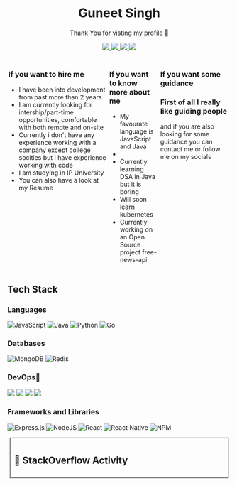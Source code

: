 <div style="text-align:center"> <h1>Guneet Singh</h1><p>Thank You for visting my profile 👋</p> 
<a href="https://www.linkedin.com/in/guneetsinghtuli/">
  <img src="https://img.shields.io/badge/LinkedIn-0077B5?style=for-the-badge&logo=linkedin&logoColor=white" /> 
 </a> 
<a href="mailto:guneetsinghtuli@gmail.com">
  <img src="https://img.shields.io/badge/Gmail-D14836?style=for-the-badge&logo=gmail&logoColor=white"   />
</a>
<a href="https://twitter.com/Guneetsingh02">
  <img src="https://img.shields.io/badge/Twitter-1DA1F2?style=for-the-badge&logo=twitter&logoColor=white"   />
</a>
<a href="https://medium.com/@guneetsinghtuli">
  <img src="https://img.shields.io/badge/Medium-%23000000.svg?style=for-the-badge&logo=Medium&logoColor=white" />
</a>
<br> <br>
</div>


<div style="display:flex;gap:3px;">

<div style="border:2px solid white;">
    <h3>If you want to hire me</h3>
    <ul>
    <li>I have been into development from past more than 2 years</li>
    <li>I am currently looking for intership/part-time opportunities, comfortable with both remote and on-site </li>
    <li>Currently i don't have any experience working with a company except college socities but i have experience working with code</li>
    <li>I am studying in IP University</li>
    <li>You can also have a look at my Resume </li>
    </ul>
</div>

<div style="border:2px solid white;">
<h3>If you want to know more about me</h3>
<ul>
    <li>My favourate language is JavaScript and Java <li>
    <li>Currently learning DSA in Java but it is boring </li>
    <li>Will soon learn kubernetes</li>
    <li>Currently working on an Open Source project free-news-api</li>
</ul>

</div>
<div style="border:2px solid white;">

<h3>If you want some guidance</h3>
<h3>First of all I really like guiding people</h3>
<p>and if you are also looking for some guidance you can contact me or follow me on my socials </p>

</div>

</div>

<div>

## Tech Stack

### Languages

![JavaScript](https://img.shields.io/badge/javascript-%23323330.svg?style=for-the-badge&logo=javascript&logoColor=%23F7DF1E)
![Java](https://img.shields.io/badge/java-%23ED8B00.svg?style=for-the-badge&logo=java&logoColor=white)
![Python](https://img.shields.io/badge/python-3670A0?style=for-the-badge&logo=python&logoColor=ffdd54)
![Go](https://img.shields.io/badge/go-%2300ADD8.svg?style=for-the-badge&logo=go&logoColor=white)

### Databases

![MongoDB](https://img.shields.io/badge/MongoDB-%234ea94b.svg?style=for-the-badge&logo=mongodb&logoColor=white)
![Redis](https://img.shields.io/badge/redis-%23DD0031.svg?style=for-the-badge&logo=redis&logoColor=white)

### DevOps💙

<img src="https://img.shields.io/badge/Docker-2CA5E0?style=for-the-badge&logo=docker&logoColor=white"> <img src="https://img.shields.io/badge/kubernetes-326ce5.svg?&style=for-the-badge&logo=kubernetes&logoColor=white"> <img src="https://img.shields.io/badge/Git-F05032?style=for-the-badge&logo=git&logoColor=white"> <img src="https://img.shields.io/badge/GitHub-100000?style=for-the-badge&logo=github&logoColor=white">

### Frameworks and Libraries

![Express.js](https://img.shields.io/badge/express.js-%23404d59.svg?style=for-the-badge&logo=express&logoColor=%2361DAFB)
![NodeJS](https://img.shields.io/badge/node.js-6DA55F?style=for-the-badge&logo=node.js&logoColor=white)
![React](https://img.shields.io/badge/react-%2320232a.svg?style=for-the-badge&logo=react&logoColor=%2361DAFB)
![React Native](https://img.shields.io/badge/react_native-%2320232a.svg?style=for-the-badge&logo=react&logoColor=%2361DAFB)
![NPM](https://img.shields.io/badge/NPM-%23000000.svg?style=for-the-badge&logo=npm&logoColor=white)

</div>

<div style="border:2px solid grey; margin:5px; padding:8px;">

## 📕 StackOverflow Activity

<!-- STACKOVERFLOW:START -->
<!-- STACKOVERFLOW:END -->

</div>
